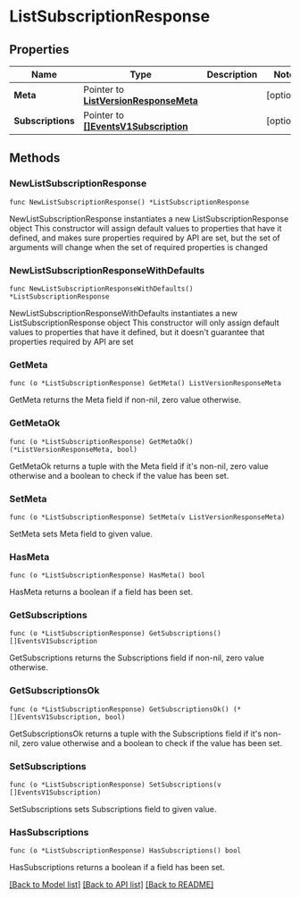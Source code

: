 # ListSubscriptionResponse

## Properties

Name | Type | Description | Notes
------------ | ------------- | ------------- | -------------
**Meta** | Pointer to [**ListVersionResponseMeta**](ListVersionResponse_meta.md) |  | [optional] 
**Subscriptions** | Pointer to [**[]EventsV1Subscription**](EventsV1Subscription.md) |  | [optional] 

## Methods

### NewListSubscriptionResponse

`func NewListSubscriptionResponse() *ListSubscriptionResponse`

NewListSubscriptionResponse instantiates a new ListSubscriptionResponse object
This constructor will assign default values to properties that have it defined,
and makes sure properties required by API are set, but the set of arguments
will change when the set of required properties is changed

### NewListSubscriptionResponseWithDefaults

`func NewListSubscriptionResponseWithDefaults() *ListSubscriptionResponse`

NewListSubscriptionResponseWithDefaults instantiates a new ListSubscriptionResponse object
This constructor will only assign default values to properties that have it defined,
but it doesn't guarantee that properties required by API are set

### GetMeta

`func (o *ListSubscriptionResponse) GetMeta() ListVersionResponseMeta`

GetMeta returns the Meta field if non-nil, zero value otherwise.

### GetMetaOk

`func (o *ListSubscriptionResponse) GetMetaOk() (*ListVersionResponseMeta, bool)`

GetMetaOk returns a tuple with the Meta field if it's non-nil, zero value otherwise
and a boolean to check if the value has been set.

### SetMeta

`func (o *ListSubscriptionResponse) SetMeta(v ListVersionResponseMeta)`

SetMeta sets Meta field to given value.

### HasMeta

`func (o *ListSubscriptionResponse) HasMeta() bool`

HasMeta returns a boolean if a field has been set.

### GetSubscriptions

`func (o *ListSubscriptionResponse) GetSubscriptions() []EventsV1Subscription`

GetSubscriptions returns the Subscriptions field if non-nil, zero value otherwise.

### GetSubscriptionsOk

`func (o *ListSubscriptionResponse) GetSubscriptionsOk() (*[]EventsV1Subscription, bool)`

GetSubscriptionsOk returns a tuple with the Subscriptions field if it's non-nil, zero value otherwise
and a boolean to check if the value has been set.

### SetSubscriptions

`func (o *ListSubscriptionResponse) SetSubscriptions(v []EventsV1Subscription)`

SetSubscriptions sets Subscriptions field to given value.

### HasSubscriptions

`func (o *ListSubscriptionResponse) HasSubscriptions() bool`

HasSubscriptions returns a boolean if a field has been set.


[[Back to Model list]](../README.md#documentation-for-models) [[Back to API list]](../README.md#documentation-for-api-endpoints) [[Back to README]](../README.md)


